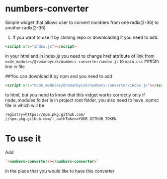 # numbers-converter

Simple widget that allows user to convert nombers from one radix(2-36) to another radix(2-36)

1. If you want to use it by cloning repo or downloading it you need to add:

```html
<script src="index.js"></script>
```

in your html
and in index.js you need to change href attribute of link from `node_modules/@romanbyczk/numbers-converter/index.js`
to `main.css` ###5th line in file

##You can download it by npm and you need to add

```html
<script src="node_modules/@romanbyczk/numbers-converter/index.js"></script>
```

to html, but you need to know that this vidget works correctly only if node_modules folder is in project root folder, you also need to have .npmrc file in which will be

```
registry=https://npm.pkg.github.com/
//npm.pkg.github.com/:_authToken=YOUR_GITHUB_TOKEN
```

# To use it

Add

```html
`<numbers-converter/></numbers-converter>`
```

in the place that you would like to have this converter
